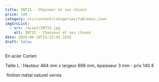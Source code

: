 ```yaml
---
title: INT15 - Chasseur et ses chiens
price: 140
category: src/content/categories/tableaux.json
imgSrcList:
  - src: /asset/INT15.jpg
    alt: INT15 - Chasseur et ses chiens
date: 2024-06-18T15:23:43.163Z
draft: false
---
```


En acier Corten

Taille L : Hauteur 464 mm x largeur  696 mm, épaisseur 3 mm - prix 140 €

 finition métal naturel vernis
